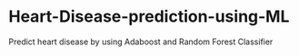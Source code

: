 # Heart-Disease-prediction-using-ML
Predict heart disease by using Adaboost and Random Forest Classifier
